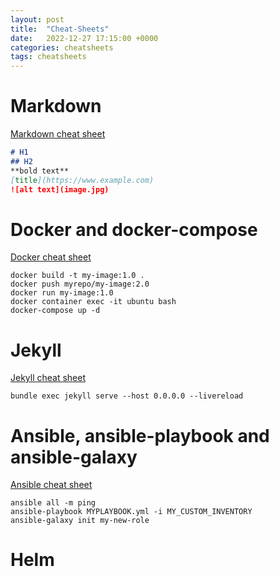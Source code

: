 ```yaml
---
layout: post
title:  "Cheat-Sheets"
date:   2022-12-27 17:15:00 +0000
categories: cheatsheets
tags: cheatsheets
---
```


# Markdown
[Markdown cheat sheet](https://www.markdownguide.org/cheat-sheet)
```markdown
# H1
## H2
**bold text**
[title](https://www.example.com)
![alt text](image.jpg)
```
# Docker and docker-compose
[Docker cheat sheet](https://www.dockercheatsheet.com/)
```console
docker build -t my-image:1.0 .
docker push myrepo/my-image:2.0
docker run my-image:1.0
docker container exec -it ubuntu bash
docker-compose up -d
```

# Jekyll
[Jekyll cheat sheet](https://devhints.io/jekyll)
```console
bundle exec jekyll serve --host 0.0.0.0 --livereload
```

# Ansible, ansible-playbook and ansible-galaxy
[Ansible cheat sheet](https://www.svastikkka.com/2021/04/ansible-cli-cheatsheet.html)
```console
ansible all -m ping
ansible-playbook MYPLAYBOOK.yml -i MY_CUSTOM_INVENTORY
ansible-galaxy init my-new-role
```

# Helm